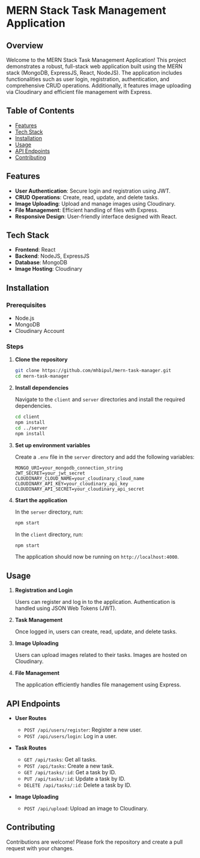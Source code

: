 
# MERN Stack Task Management Application

## Overview

Welcome to the MERN Stack Task Management Application! This project demonstrates a robust, full-stack web application built using the MERN stack (MongoDB, ExpressJS, React, NodeJS). The application includes functionalities such as user login, registration, authentication, and comprehensive CRUD operations. Additionally, it features image uploading via Cloudinary and efficient file management with Express.

## Table of Contents

- [Features](#features)
- [Tech Stack](#tech-stack)
- [Installation](#installation)
- [Usage](#usage)
- [API Endpoints](#api-endpoints)
- [Contributing](#contributing)


## Features

- **User Authentication**: Secure login and registration using JWT.
- **CRUD Operations**: Create, read, update, and delete tasks.
- **Image Uploading**: Upload and manage images using Cloudinary.
- **File Management**: Efficient handling of files with Express.
- **Responsive Design**: User-friendly interface designed with React.

## Tech Stack

- **Frontend**: React
- **Backend**: NodeJS, ExpressJS
- **Database**: MongoDB
- **Image Hosting**: Cloudinary

## Installation

### Prerequisites

- Node.js
- MongoDB
- Cloudinary Account

### Steps

1. **Clone the repository**
    ```bash
    git clone https://github.com/mhbipul/mern-task-manager.git
    cd mern-task-manager
    ```

2. **Install dependencies**

    Navigate to the `client` and `server` directories and install the required dependencies.
    ```bash
    cd client
    npm install
    cd ../server
    npm install
    ```

3. **Set up environment variables**

    Create a `.env` file in the `server` directory and add the following variables:
    ```env
    MONGO_URI=your_mongodb_connection_string
    JWT_SECRET=your_jwt_secret
    CLOUDINARY_CLOUD_NAME=your_cloudinary_cloud_name
    CLOUDINARY_API_KEY=your_cloudinary_api_key
    CLOUDINARY_API_SECRET=your_cloudinary_api_secret
    ```

4. **Start the application**

    In the `server` directory, run:
    ```bash
    npm start
    ```

    In the `client` directory, run:
    ```bash
    npm start
    ```

    The application should now be running on `http://localhost:4000`.

## Usage

1. **Registration and Login**

    Users can register and log in to the application. Authentication is handled using JSON Web Tokens (JWT).

2. **Task Management**

    Once logged in, users can create, read, update, and delete tasks.

3. **Image Uploading**

    Users can upload images related to their tasks. Images are hosted on Cloudinary.

4. **File Management**

    The application efficiently handles file management using Express.

## API Endpoints

- **User Routes**
    - `POST /api/users/register`: Register a new user.
    - `POST /api/users/login`: Log in a user.

- **Task Routes**
    - `GET /api/tasks`: Get all tasks.
    - `POST /api/tasks`: Create a new task.
    - `GET /api/tasks/:id`: Get a task by ID.
    - `PUT /api/tasks/:id`: Update a task by ID.
    - `DELETE /api/tasks/:id`: Delete a task by ID.

- **Image Uploading**
    - `POST /api/upload`: Upload an image to Cloudinary.

## Contributing

Contributions are welcome! Please fork the repository and create a pull request with your changes.


